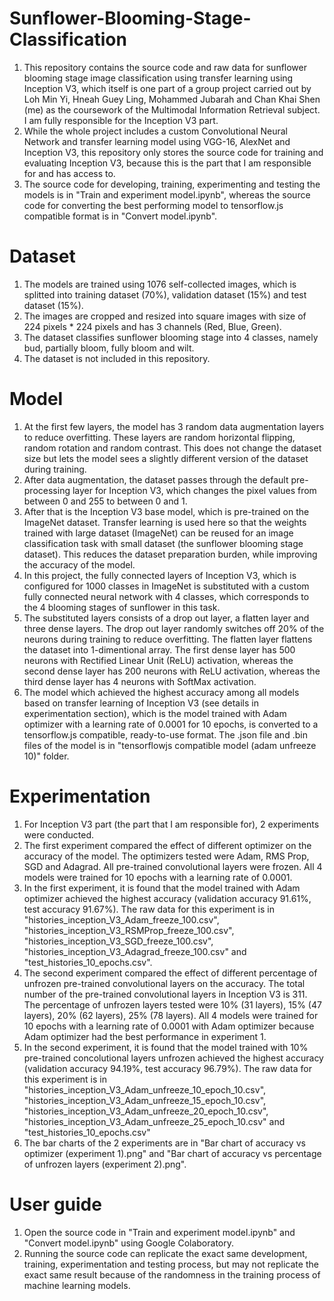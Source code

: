 # Sunflower-Blooming-Stage-Classification
1. This repository contains the source code and raw data for sunflower blooming stage image classification using transfer learning using Inception V3, which itself is one part of a group project carried out by Loh Min Yi, Hneah Guey Ling, Mohammed Jubarah and Chan Khai Shen (me) as the coursework of the Multimodal Information Retrieval subject. I am fully responsible for the Inception V3 part.
2. While the whole project includes a custom Convolutional Neural Network and transfer learning model using VGG-16, AlexNet and Inception V3, this repository only stores the source code for training and evaluating Inception V3, because this is the part that I am responsible for and has access to.
3. The source code for developing, training, experimenting and testing the models is in "Train and experiment model.ipynb", whereas the source code for converting the best performing model to tensorflow.js compatible format is in "Convert model.ipynb".

# Dataset
1. The models are trained using 1076 self-collected images, which is splitted into training dataset (70%), validation dataset (15%) and test dataset (15%).
2. The images are cropped and resized into square images with size of 224 pixels * 224 pixels and has 3 channels (Red, Blue, Green).
3. The dataset classifies sunflower blooming stage into 4 classes, namely bud, partially bloom, fully bloom and wilt.
4. The dataset is not included in this repository.

# Model
1. At the first few layers, the model has 3 random data augmentation layers to reduce overfitting. These layers are random horizontal flipping, random rotation and random contrast. This does not change the dataset size but lets the model sees a slightly different version of the dataset during training.
2. After data augmentation, the dataset passes through the default pre-processing layer for Inception V3, which changes the pixel values from between 0 and 255 to between 0 and 1.
3. After that is the Inception V3 base model, which is pre-trained on the ImageNet dataset. Transfer learning is used here so that the weights trained with large dataset (ImageNet) can be reused for an image classification task with small dataset (the sunflower blooming stage dataset). This reduces the dataset preparation burden, while improving the accuracy of the model.
4. In this project, the fully connected layers of Inception V3, which is configured for 1000 classes in ImageNet is substituted with a custom fully connected neural network with 4 classes, which corresponds to the 4 blooming stages of sunflower in this task.
5. The substituted layers consists of a drop out layer, a flatten layer and three dense layers. The drop out layer randomly switches off 20% of the neurons during training to reduce overfitting. The flatten layer flattens the dataset into 1-dimentional array. The first dense layer has 500 neurons with Rectified Linear Unit (ReLU) activation, whereas the second dense layer has 200 neurons with ReLU activation, whereas the third dense layer has 4 neurons with SoftMax activation.
6. The model which achieved the highest accuracy among all models based on transfer learning of Inception V3 (see details in experimentation section), which is the model trained with Adam optimizer with a learning rate of 0.0001 for 10 epochs, is converted to a tensorflow.js compatible, ready-to-use format. The .json file and .bin files of the model is in "tensorflowjs compatible model (adam unfreeze 10)" folder.

# Experimentation
1. For Inception V3 part (the part that I am responsible for), 2 experiments were conducted. 
2. The first experiment compared the effect of different optimizer on the accuracy of the model. The optimizers tested were Adam, RMS Prop, SGD and Adagrad. All pre-trained convolutional layers were frozen. All 4 models were trained for 10 epochs with a learning rate of 0.0001.
3. In the first experiment, it is found that the model trained with Adam optimizer achieved the highest accuracy (validation accuracy 91.61%, test accuracy 91.67%). The raw data for this experiment is in "histories_inception_V3_Adam_freeze_100.csv", "histories_inception_V3_RSMProp_freeze_100.csv", "histories_inception_V3_SGD_freeze_100.csv", "histories_inception_V3_Adagrad_freeze_100.csv" and "test_histories_10_epochs.csv".
4. The second experiment compared the effect of different percentage of unfrozen pre-trained convolutional layers on the accuracy. The total number of the pre-trained convolutional layers in Inception V3 is 311. The percentage of unfrozen layers tested were 10% (31 layers), 15% (47 layers), 20% (62 layers), 25% (78 layers). All 4 models were trained for 10 epochs with a learning rate of 0.0001 with Adam optimizer because Adam optimizer had the best performance in experiment 1.
5. In the second experiment, it is found that the model trained with 10% pre-trained concolutional layers unfrozen achieved the highest accuracy (validation accuracy 94.19%, test accuracy 96.79%). The raw data for this experiment is in "histories_inception_V3_Adam_unfreeze_10_epoch_10.csv", "histories_inception_V3_Adam_unfreeze_15_epoch_10.csv", "histories_inception_V3_Adam_unfreeze_20_epoch_10.csv", "histories_inception_V3_Adam_unfreeze_25_epoch_10.csv" and
"test_histories_10_epochs.csv"
6. The bar charts of the 2 experiments are in "Bar chart of accuracy vs optimizer (experiment 1).png" and "Bar chart of accuracy vs percentage of unfrozen layers (experiment 2).png".

# User guide
1. Open the source code in "Train and experiment model.ipynb" and "Convert model.ipynb" using Google Colaboratory.
2. Running the source code can replicate the exact same development, training, experimentation and testing process, but may not replicate the exact same result because of the randomness in the training process of machine learning models.

